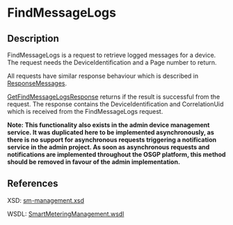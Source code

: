 # FindMessageLogs

## Description

FindMessageLogs is a request to retrieve logged messages for a device. The request needs the DeviceIdentification and a Page number to return.

All requests have similar response behaviour which is described in [ResponseMessages](../../responsemessages.md).

[GetFindMessageLogsResponse](getfindmessagelogsresponse.md) returns if the result is successful from the request. The response contains the DeviceIdentification and CorrelationUid which is received from the FindMessageLogs request.

**Note: This functionality also exists in the admin device management service. It was duplicated here to be implemented asynchronously, as there is no support for asynchronous requests triggering a notification service in the admin project. As soon as asynchronous requests and notifications are implemented throughout the OSGP platform, this method should be removed in favour of the admin implementation.**

## References

XSD: [sm-management.xsd](https://github.com/OSGP/open-smart-grid-platform/blob/development/osgp/shared/osgp-ws-smartmetering/src/main/resources/schemas/management-ws-smartmetering.xsd)

WSDL: [SmartMeteringManagement.wsdl](https://github.com/OSGP/open-smart-grid-platform/blob/development/osgp/shared/osgp-ws-smartmetering/src/main/resources/SmartMeteringManagement.wsdl)

